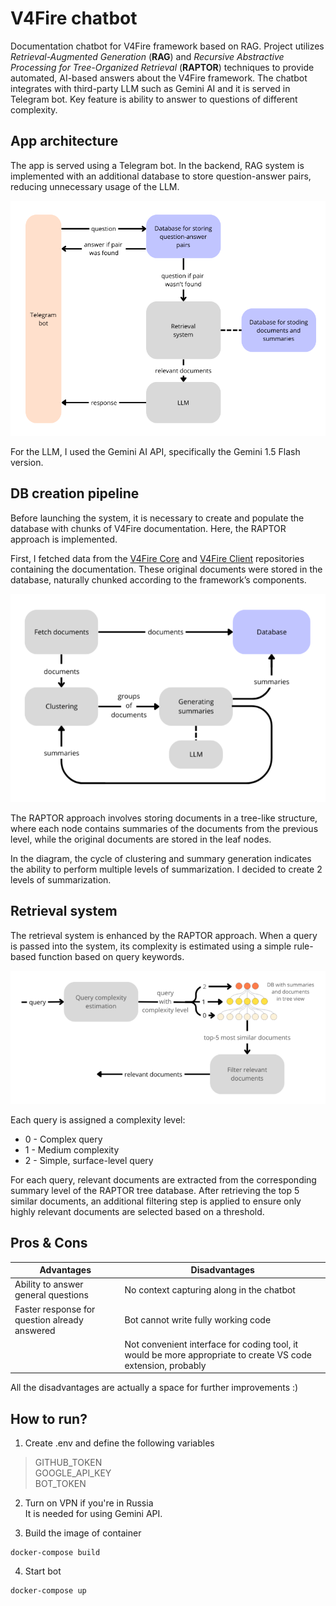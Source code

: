 # V4Fire chatbot
Documentation chatbot for V4Fire framework based on RAG. Project utilizes *Retrieval-Augmented Generation* (**RAG**) and *Recursive Abstractive Processing for Tree-Organized Retrieval* (**RAPTOR**) techniques to provide automated, AI-based answers about the V4Fire framework. The chatbot integrates with third-party LLM such as Gemini AI and it is served in Telegram bot. Key feature is ability to answer to questions of different complexity.

## App architecture

The app is served using a Telegram bot. In the backend, RAG system is implemented with an additional database to store question-answer pairs, reducing unnecessary usage of the LLM.

![app architecture](https://github.com/MilyaushaShamsutdinova/v4fire_doc_chatbot/blob/main/assets/App_architecture_.png?raw=true)

For the LLM, I used the Gemini AI API, specifically the Gemini 1.5 Flash version. 

## DB creation pipeline

Before launching the system, it is necessary to create and populate the database with chunks of V4Fire documentation. Here, the RAPTOR approach is implemented.

First, I fetched data from the [V4Fire Core](https://github.com/V4Fire/Core) and [V4Fire Client](https://github.com/V4Fire/Client) repositories containing the documentation. These original documents were stored in the database, naturally chunked according to the framework’s components.

![db population pipeline](https://github.com/MilyaushaShamsutdinova/v4fire_doc_chatbot/blob/main/assets/DB_creation_pipeline_.png?raw=true)

The RAPTOR approach involves storing documents in a tree-like structure, where each node contains summaries of the documents from the previous level, while the original documents are stored in the leaf nodes.

In the diagram, the cycle of clustering and summary generation indicates the ability to perform multiple levels of summarization. I decided to create 2 levels of summarization.

## Retrieval system

The retrieval system is enhanced by the RAPTOR approach. When a query is passed into the system, its complexity is estimated using a simple rule-based function based on query keywords. 

![retrieval](https://github.com/MilyaushaShamsutdinova/v4fire_doc_chatbot/blob/main/assets/Retrieval_system_.png?raw=true)

Each query is assigned a complexity level:

- 0 - Complex query
- 1 - Medium complexity
- 2 - Simple, surface-level query

For each query, relevant documents are extracted from the corresponding summary level of the RAPTOR tree database. After retrieving the top 5 similar documents, an additional filtering step is applied to ensure only highly relevant documents are selected based on a threshold.


## Pros & Cons

| Advantages  | Disadvantages |
| ------------- | ------------- |
| Ability to answer general questions  | No context capturing along in the chatbot  |
| Faster response for question already answered  | Bot cannot write fully working code  |
|    | Not convenient interface for coding tool, it would be more appropriate to create VS code extension, probably  |

All the disadvantages are actually a space for further improvements :)

## How to run?

1. Create .env and define the following variables 

> GITHUB_TOKEN \
> GOOGLE_API_KEY \
> BOT_TOKEN

2. Turn on VPN if you're in Russia \
It is needed for using Gemini API.


3. Build the image of container
```
docker-compose build
```

4. Start bot 

```
docker-compose up
```
